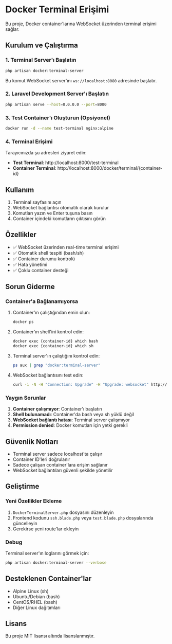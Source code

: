 # Docker Terminal Erişimi

Bu proje, Docker container'larına WebSocket üzerinden terminal erişimi sağlar.

## Kurulum ve Çalıştırma

### 1. Terminal Server'ı Başlatın

```bash
php artisan docker:terminal-server
```

Bu komut WebSocket server'ını `ws://localhost:8080` adresinde başlatır.

### 2. Laravel Development Server'ı Başlatın

```bash
php artisan serve --host=0.0.0.0 --port=8000
```

### 3. Test Container'ı Oluşturun (Opsiyonel)

```bash
docker run -d --name test-terminal nginx:alpine
```

### 4. Terminal Erişimi

Tarayıcınızda şu adresleri ziyaret edin:

- **Test Terminal**: http://localhost:8000/test-terminal
- **Container Terminal**: http://localhost:8000/docker/terminal/{container-id}

## Kullanım

1. Terminal sayfasını açın
2. WebSocket bağlantısı otomatik olarak kurulur
3. Komutları yazın ve Enter tuşuna basın
4. Container içindeki komutların çıktısını görün

## Özellikler

- ✅ WebSocket üzerinden real-time terminal erişimi
- ✅ Otomatik shell tespiti (bash/sh)
- ✅ Container durumu kontrolü
- ✅ Hata yönetimi
- ✅ Çoklu container desteği

## Sorun Giderme

### Container'a Bağlanamıyorsa

1. Container'ın çalıştığından emin olun:
   ```bash
   docker ps
   ```

2. Container'ın shell'ini kontrol edin:
   ```bash
   docker exec {container-id} which bash
   docker exec {container-id} which sh
   ```

3. Terminal server'ın çalıştığını kontrol edin:
   ```bash
   ps aux | grep "docker:terminal-server"
   ```

4. WebSocket bağlantısını test edin:
   ```bash
   curl -i -N -H "Connection: Upgrade" -H "Upgrade: websocket" http://localhost:8080
   ```

### Yaygın Sorunlar

1. **Container çalışmıyor**: Container'ı başlatın
2. **Shell bulunamadı**: Container'da bash veya sh yüklü değil
3. **WebSocket bağlantı hatası**: Terminal server çalışmıyor
4. **Permission denied**: Docker komutları için yetki gerekli

## Güvenlik Notları

- Terminal server sadece localhost'ta çalışır
- Container ID'leri doğrulanır
- Sadece çalışan container'lara erişim sağlanır
- WebSocket bağlantıları güvenli şekilde yönetilir

## Geliştirme

### Yeni Özellikler Ekleme

1. `DockerTerminalServer.php` dosyasını düzenleyin
2. Frontend kodunu `ssh.blade.php` veya `test.blade.php` dosyalarında güncelleyin
3. Gerekirse yeni route'lar ekleyin

### Debug

Terminal server'ın loglarını görmek için:

```bash
php artisan docker:terminal-server --verbose
```

## Desteklenen Container'lar

- Alpine Linux (sh)
- Ubuntu/Debian (bash)
- CentOS/RHEL (bash)
- Diğer Linux dağıtımları

## Lisans

Bu proje MIT lisansı altında lisanslanmıştır.
